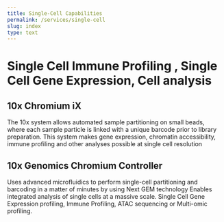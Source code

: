 ```yaml
---
title: Single-Cell Capabilities
permalink: /services/single-cell
slug: index
type: text
---
```


# Single Cell Immune Profiling , Single Cell Gene Expression, Cell analysis 


## 10x Chromium iX 

The 10x system allows automated sample partitioning on small beads, where each sample particle is linked with a unique barcode prior to library preparation. This system makes gene expression, chromatin accessibility, immune profiling and other analyses possible at single cell resolution
 
## 10x Genomics Chromium Controller

Uses advanced microfluidics to perform single-cell partitioning and barcoding in a matter of minutes by using Next GEM technology
Enables integrated analysis of single cells at a massive scale.
Single Cell Gene Expression profiling, Immune Profiling, ATAC sequencing or Multi-omic profiling.